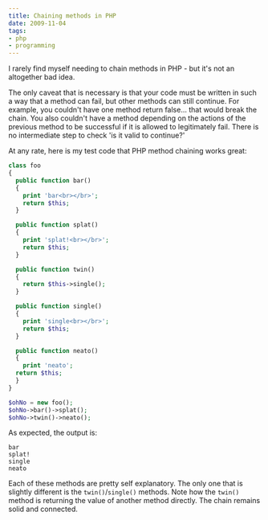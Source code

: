 ```yaml
---
title: Chaining methods in PHP
date: 2009-11-04
tags:
- php
- programming
---
```

I rarely find myself needing to chain methods in PHP - but it's not an altogether bad idea.  

<!--more-->

The only caveat that is necessary is that your code must be written in such a way that a method can fail, but other methods can still continue.  For example, you couldn't have one method return false... that would break the chain.  You also couldn't have a method depending on the actions of the previous method to be successful if it is allowed to legitimately fail.  There is no intermediate step to check 'is it valid to continue?'

At any rate, here is my test code that PHP method chaining works great:

```php
class foo
{
  public function bar()
  {
    print 'bar<br></br>';
    return $this;
  }

  public function splat()
  {
    print 'splat!<br></br>';
    return $this;
  }

  public function twin()
  {
    return $this->single();
  }

  public function single()
  {
    print 'single<br></br>';
    return $this;
  }

  public function neato()
  {
    print 'neato';
  return $this;
  }
}

$ohNo = new foo();
$ohNo->bar()->splat();
$ohNo->twin()->neato();
```

As expected, the output is:
    
    bar
    splat!
    single
    neato

Each of these methods are pretty self explanatory.  The only one that is slightly different is the `twin()`/`single()` methods.  Note how the `twin()` method is returning the value of another method directly.  The chain remains solid and connected.
